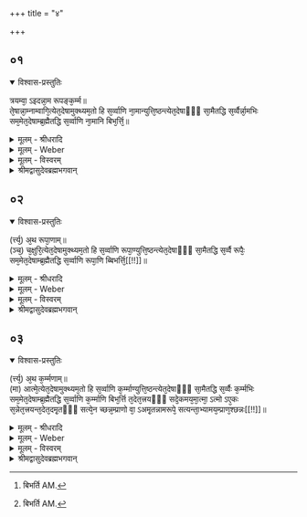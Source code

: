 +++
title = "४"

+++


## ०१


<details open><summary>विश्वास-प्रस्तुतिः</summary>

त्रयम्वा᳘ ऽइदन्ना᳘म रूपङ्क᳘र्म्म॥  
ते᳘षान्ना᳘म्नाम्वागि᳘त्येत᳘देषामुक्थ्यम᳘तो हि स᳘र्व्वाणि ना᳘मान्युत्ति᳘ष्ठन्त्येत᳘देषाᳫँ᳭ सा᳘मैतद्धि स᳘र्व्वैर्न्ना᳘मभिः सम᳘मेत᳘देषाम्ब्र᳘ह्मैतद्धि स᳘र्व्वाणि ना᳘मानि बिभ᳘र्त्ति᳘॥
</details>

<details><summary>मूलम् - श्रीधरादि</summary>

त्रयम्वा᳘ ऽइदन्ना᳘म रूपङ्क᳘र्म्म॥  
ते᳘षान्ना᳘म्नाम्वागि᳘त्येत᳘देषामुक्थ्यम᳘तो हि स᳘र्व्वाणि ना᳘मान्युत्ति᳘ष्ठन्त्येत᳘देषाᳫँ᳭ सा᳘मैतद्धि स᳘र्व्वैर्न्ना᳘मभिः सम᳘मेत᳘देषाम्ब्र᳘ह्मैतद्धि स᳘र्व्वाणि ना᳘मानि बिभ᳘र्त्ति᳘॥
</details>

<details><summary>मूलम् - Weber</summary>

त्रयं वा᳘ इदं ना᳘म रूपं क᳘र्म॥  
ते᳘षां ना᳘म्नां वागि᳘त्येत᳘देषामुक्थम᳘तो हि स᳘र्वाणि ना᳘मान्युत्ति᳘ष्ठन्त्येत᳘देषाᳫं सा᳘मैतद्धि स᳘र्वैर्ना᳘मभिः सम᳘मेत᳘देषाम् ब्र᳘ह्मैतद्धि स᳘र्वाणि ना᳘मानि बिभ᳘र्ति [^wbr_1] ॥  

[^wbr_1]: बिभर्ति AM.
</details>

<details><summary>मूलम् - विस्वरम्</summary>

**त्र्यन्नब्राह्मणं वा अविद्याविषयसंसारतत्त्वप्रदर्शकं ब्राह्मणं वा उपसंहारब्राह्मणम् ।**
 
त्रयं वा इदं नाम रूपं कर्म । तेषां नाम्नां वागित्येतदेषामुक्थ्यम् । अतो हि सर्वाणि नामान्युत्तिष्ठन्ति । एतदेषां साम । एतद्धि सर्वैर्नामभिः समम् । एतदेषां ब्रह्म । एतद्धि सर्वाणि नामानि बिभर्ति ॥ १ ॥ 
</details>

<details><summary>श्रीमद्वासुदेवब्रह्मभगवान्</summary>

"अथ यो ऽन्यां देवतामुपास्ते" (श. प. १४ । २ । २ । २२) इत्यत्र सूत्रिताया अविद्यायाः साध्यसाधनलक्षणो व्याकृताव्याकृतरूपो विस्तर इयता ग्रन्थेन निरूपितः । इदानीं प्रतिपत्तिसौकर्यार्थं तस्यैव नामरूपकर्म्मत्वेनोपसंहारं वक्तुमुपसंहारब्राह्मणं प्रवर्तते- **त्र्यम्वा ऽइदमि**ति । 'इदं' यथोक्तं व्याकृताव्याकृतात्मकं जगत् 'त्रयं वै' त्र्यात्मकमेव । किन्तत् त्रयमित्याह- **नाम रूपं कर्म्मे**ति । सर्वस्य जगतो नामादिमात्रत्वं कथमवधार्यते इत्याह- **तेषामि**ति । 'तेषां' यथोपन्यस्तानां नामरूपकर्म्मणाम्मध्ये 'एषां नाम्नां' नामविशेषाणां यज्ञदत्तो देवदत्त इत्येवमादीनां वागित्येतस्य शब्दस्य यः अर्थः शब्दसामान्यमात्रं 'एतदुक्थ्यं' कारणमुपादानम् । सैन्धवलवणकणानां सैन्धवाचल इव यः कश्च शब्दो वागेव स इत्युक्तत्वात् वागिति शब्दसामान्यमुच्यते । उक्थ्यत्वमुपपादयितुं हेतुमाह- **अतो ही**ति । 'हि' यस्मात् 'अतः' अस्मात् वाक्शब्दाभिधेयात् नामसामान्यात् 'सर्वाणि नामानि' यज्ञदत्तो देवदत्त इत्येवमादिप्रविभागानि 'उत्तिष्ठन्ति' उत्पद्यन्ते प्रविभज्यन्ते लवणाचलाल्लवणकणा इव । कार्याणां कारणे ऽन्तर्भाववद्विशेषाणां सामान्ये ऽन्तर्भावात् कथं सामान्यविशेषभाव इति समत्वं साधयति- **एतदि**ति । 'एतत्' शब्दसामान्यं 'एषां' नामविशेषाणां 'साम' समत्वात्साम सामान्यमित्यर्थः । समत्वमेव साधयति- **एतद्धी**ति । 'हि' यस्मादेतत् वाग्रूपं शब्दसामान्यं सर्वैर्नामभिरात्मविशेषैः 'समं' तुल्यम् । नामविशेषाणां नामशब्दमात्रादात्मलाभात् । तस्मादविशेषात्तत्रैवान्तर्भाव इत्यर्थः । तदेव साधयति- **एतद्धी**ति । हि यस्मादेतत् वाग्रूपं शब्दसामान्यं 'सर्वाणि' 'नामानि' स्वरूपप्रदानेन 'बिभर्ति' धारयति । एवं कार्यकारणत्वोपपत्तिसामान्यविशेषोपपत्तेरात्मप्रदानोपपत्तेश्च नामविशेषाणां शब्दमात्रता सिद्धा । एवमुत्तरयोरपि यथोक्तं सर्वं योज्यम् ॥ १ ॥ 
</details>


## ०२


<details open><summary>विश्वास-प्रस्तुतिः</summary>

(र्त्त्य᳘) अ᳘थ रूपा᳘णाम्॥  
(ञ्च᳘) च᳘क्षुरि᳘त्येत᳘देषामुक्थ्यम᳘तो हि स᳘र्व्वाणि रूपा᳘ण्युत्ति᳘ष्ठन्त्येत᳘देषाᳫँ᳭ सा᳘मैतद्धि स᳘र्व्वै रूपैः᳘ सम᳘मेत᳘देषाम्ब्र᳘ह्मैतद्धि स᳘र्व्वाणि रूपा᳘णि ब्बिभर्त्ति᳘[[!!]]॥
</details>

<details><summary>मूलम् - श्रीधरादि</summary>

(र्त्त्य᳘) अ᳘थ रूपा᳘णाम्॥  
(ञ्च᳘) च᳘क्षुरि᳘त्येत᳘देषामुक्थ्यम᳘तो हि स᳘र्व्वाणि रूपा᳘ण्युत्ति᳘ष्ठन्त्येत᳘देषाᳫँ᳭ सा᳘मैतद्धि स᳘र्व्वै रूपैः᳘ सम᳘मेत᳘देषाम्ब्र᳘ह्मैतद्धि स᳘र्व्वाणि रूपा᳘णि ब्बिभर्त्ति᳘[[!!]]॥
</details>

<details><summary>मूलम् - Weber</summary>

अ᳘थ रूपा᳘णाम्॥  
च᳘क्षुरि᳘त्येत᳘देषामुक्थम᳘तो हि स᳘र्वाणि रूपा᳘ण्युत्ति᳘ष्ठन्त्येत᳘देषाᳫं सा᳘मैतद्धि स᳘र्वै रूपैः᳘ सम᳘मेत᳘देषाम् ब्र᳘ह्मैतद्धि स᳘र्वाणि रूपा᳘णि बिभ᳘र्ति [^wbr_2] ॥  

[^wbr_2]: बिभर्ति AM.
</details>

<details><summary>मूलम् - विस्वरम्</summary>

अथ रूपाणाम् । चक्षुरित्येतदेषामुक्थ्यम् । अतो हि सर्वाणि रूपाण्युत्तिष्ठन्ति । एतदेषां साम । एतद्धि सर्वै रूपैः समम् । एतदेषां ब्रह्म । एतद्धि सर्वाणि रूपाणि बिभर्ति ॥ २ ॥ 
</details>

<details><summary>श्रीमद्वासुदेवब्रह्मभगवान्</summary>

'अथ' नामव्याख्यानानन्तरं 'रूपाणां' सितासितप्रभृतीनां 'चक्षुरिति' तच्च रूपसामान्यं तदपि प्राकाश्यमानं एतदेव रूपविशेषाणामुक्थ्यमित्यादि पूर्ववत् ॥ २ ॥ 
</details>


## ०३


<details open><summary>विश्वास-प्रस्तुतिः</summary>

(र्त्त्य᳘) अ᳘थ क᳘र्म्मणाम्॥  
(मा) आत्मे᳘त्येत᳘देषामुक्थ्यम᳘तो हि स᳘र्व्वाणि क᳘र्म्माण्युत्ति᳘ष्ठन्त्येत᳘देषाᳫँ᳭ सा᳘मैतद्धि स᳘र्व्वैः क᳘र्म्मभिः सम᳘मेत᳘देषाम्ब्र᳘ह्मैतद्धि स᳘र्व्वाणि क᳘र्म्माणि बिभ᳘र्त्ति त᳘देत᳘त्त्रयᳫँ᳭ सदे᳘कमय᳘मा᳘त्मा᳘ ऽत्मो ऽए᳘कः स᳘न्नेत᳘त्त्रयन्त᳘देत᳘दमृ᳘तᳫँ᳭ सत्ये᳘न च्छन्न᳘म्प्राणो वा᳘ ऽअमृ᳘तन्नामरूपे᳘ सत्यन्ता᳘भ्यामय᳘म्प्राण᳘श्छन्नः[[!!]]॥
</details>

<details><summary>मूलम् - श्रीधरादि</summary>

(र्त्त्य᳘) अ᳘थ क᳘र्म्मणाम्॥  
(मा) आत्मे᳘त्येत᳘देषामुक्थ्यम᳘तो हि स᳘र्व्वाणि क᳘र्म्माण्युत्ति᳘ष्ठन्त्येत᳘देषाᳫँ᳭ सा᳘मैतद्धि स᳘र्व्वैः क᳘र्म्मभिः सम᳘मेत᳘देषाम्ब्र᳘ह्मैतद्धि स᳘र्व्वाणि क᳘र्म्माणि बिभ᳘र्त्ति त᳘देत᳘त्त्रयᳫँ᳭ सदे᳘कमय᳘मा᳘त्मा᳘ ऽत्मो ऽए᳘कः स᳘न्नेत᳘त्त्रयन्त᳘देत᳘दमृ᳘तᳫँ᳭ सत्ये᳘न च्छन्न᳘म्प्राणो वा᳘ ऽअमृ᳘तन्नामरूपे᳘ सत्यन्ता᳘भ्यामय᳘म्प्राण᳘श्छन्नः[[!!]]॥
</details>

<details><summary>मूलम् - Weber</summary>

अ᳘थ क᳘र्मणाम्॥  
आत्मे᳘त्येत᳘देषामुक्थम᳘तो हि स᳘र्वाणि क᳘र्माण्युत्ति᳘ष्ठन्त्येत᳘देषाᳫं सा᳘मैतद्धि स᳘र्वैः क᳘र्मभिः सम᳘मेत᳘देषाम् ब्र᳘ह्मैतद्धि स᳘र्वाणि क᳘र्माणि बिभ᳘र्ति त᳘देत᳘त्त्रयᳫं सदे᳘कमय᳘माॗत्माॗत्मो ए᳘कः स᳘न्नेत᳘त्त्रयं त᳘देत᳘दमृ᳘तᳫं सत्ये᳘न छन्न᳘म् प्राणो वा᳘ अमृ᳘तं नामरूपे᳘ सत्यं ता᳘भ्यामय᳘म् प्राण᳘श्छन्नः᳟॥
</details>

<details><summary>मूलम् - विस्वरम्</summary>

अथ कर्मणाम् । आत्मेत्येतदेषामुक्थ्यम् । अतो हि सर्वाणि कर्माण्युत्तिष्ठन्ति । एतदेषां साम । एतद्धि सर्वैः कर्मभिः समम् । एतदेषां ब्रह्म । एतद्धि सर्वाणि कर्माणि बिभर्ति । तदेतत्त्रयं सदेकमयमात्मा । आत्मा उ एकः सन्नेतत्त्रयम् । तदेतदमृतं सत्येन च्छन्नम् । प्राणो वा अमृतम् । नामरूपे सत्यम् । ताभ्यामयं प्राणश्छन्नः ॥ ३ ॥ 
</details>

<details><summary>श्रीमद्वासुदेवब्रह्मभगवान्</summary>

'अथ' रूपव्याख्यानानन्तरम् 'कर्म्मणां' सर्वकर्मविशेषाणां मननदर्शनचलनात्मकानां 'आत्मा' आत्मशब्दवाच्यशरीरनिर्वर्त्यकर्मसामान्यमित्येतदेषामुक्थ्यमित्यादि पूर्ववत् । आत्मना शरीरेण कर्म करोति शरीरे च सर्वकर्म अभिव्यज्यते । अतस्तत्स्थत्वादात्मनः कर्म्मात्मा इत्युच्यते । एवं नामरूपकर्मात्मत्वेन सङ्क्षिप्तस्यापि जगतः पुनः सङ्क्षेपान्तरमाह- **तदेतत्त्रयमि**ति । तदेतद्यथोक्तं नामरूपकर्माख्यं 'त्रयं' त्रिदण्डाविष्टं भवत् परस्परं संहतं सत् 'एकम्' । केनैकत्वमित्यपेक्षायामात्मनेत्याह- **अयमि**ति । 'अयं' प्रत्यक्ष आत्मा कार्यकारणसङ्घातः पिण्डः एतन्मयो वा ऽअयमात्मेत्यादिना अन्नत्रयतया व्याख्यातः । एवं नामादित्रयस्य देहमात्रत्वे कथं व्यवहारासाङ्कर्यमित्याशङ्क्याह- **आत्मो एक** इति । 'उ' पुनः 'आत्मा' कार्यकरणसङ्घातः पिण्डः 'एकः सन्' अध्यात्माधिभूताधिदैवभावनाव्यवस्थितमेतदेव नाम रूपं कर्म्मेति 'त्रयं' नामादिभिन्नस्य देहस्यागृह्यमाणत्वात् व्यवहारासाङ्कर्यमित्यर्थः । एकस्मिन्नपि सङ्घाते कार्यकरणरूपेणावान्तरविभागमाह- **तदेतदमृतमि**ति । तदेतद्वक्ष्यमाणं 'अमृतं सत्यम्' । एतस्य वाक्यस्यार्थं श्रुतिः स्वयमेवाह- **प्राणो वा ऽअमृतमि**ति । 'प्राणो वै' लिङ्गात्मा करणात्मकः अन्तरुपष्टम्भकः आत्मभूतः अविनाशी अमृतममृतभूतः स्थूलदेहे गच्छत्यपि यावन्मोक्षस्थायित्वात् 'नामरूपे' पञ्चीकृतभूतात्मके शरीरावस्थे कार्यात्मके 'सत्यं' सत्यशब्दवाच्ये सच्च त्यच्च 'सत्यं' भूतपञ्चकं तदात्मके नामरूपे इत्यर्थः । 'ताभ्यां' बाह्याभ्यां शरीरात्मकाभ्यां उपजनापायिधर्म्मिभ्यां मर्त्याभ्यां नामरूपाभ्यां अयं क्रियात्मकस्तयोरुपष्टम्भः 'प्राणश्छन्नः' अप्रकाशीकृतः । अतः प्रत्यगात्मतत्त्वं सुतरां दुर्विज्ञेयमिति तज्ज्ञाने अवहितैर्भाव्यमिति भावः । एतदेव संसारतत्त्वमविद्याविषयं प्रदर्शितम् ॥ ३ ॥ 

इति श्रीहृषीकेशब्रह्मभगवत्पूज्यपादशिष्यस्य श्रीपाठकानिरुद्धपुत्रस्य परमहंसपरिव्राजकाचार्यस्य श्रीवासुदेवब्रह्मभगवतः कृतौ माध्यन्दिनीयशतपथब्राह्मणान्तर्गतमाध्यन्दिनशाखोपनिषद्बृहदारण्यकटीकायां वासुदेवप्रकाशिकायां आद्ये मधुकाण्डे प्रथमे ऽध्याये चतुर्थं जगत्स्वरूपप्रदर्शकं त्र्यन्नब्राह्मणं परिसमाप्तम् ॥। १४ । (४) १ । ४ ॥ 

इति श्रीबृहदारण्यकोपनिषदि प्रथमो ऽध्यायः समाप्तः ॥ १ ॥ 
</details>

